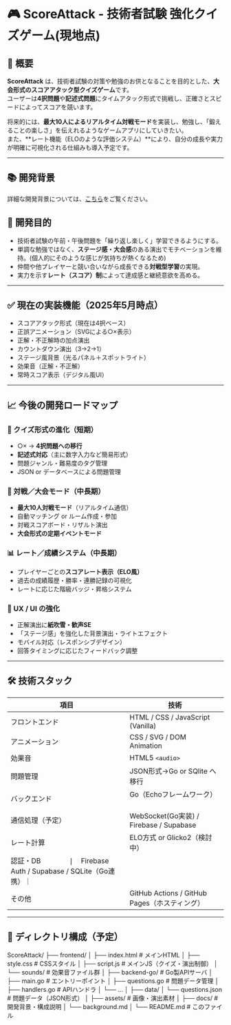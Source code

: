 # 🎮 ScoreAttack - 技術者試験 強化クイズゲーム(現地点)

## 📌 概要

**ScoreAttack** は、技術者試験の対策や勉強のお供となることを目的とした、**大会形式のスコアアタック型クイズゲーム**です。  
ユーザーは**4択問題**や**記述式問題**にタイムアタック形式で挑戦し、正確さとスピードによってスコアを競います。

将来的には、**最大10人によるリアルタイム対戦モード**を実装し、勉強し、「鍛えることの楽しさ」を伝えれるようなゲームアプリにしていきたい。  
また、**レート機能（ELOのような評価システム）**により、自分の成長や実力が明確に可視化される仕組みも導入予定です。

---

## 📚 開発背景

詳細な開発背景については、[こちら](docs/background.md)をご覧ください。


## 🎯 開発目的

- 技術者試験の午前・午後問題を「繰り返し楽しく」学習できるようにする。
- 単調な勉強ではなく、**ステージ感・大会感**のある演出でモチベーションを維持。(個人的にそのような感じが気持ちが熱くなるため)
- 仲間や他プレイヤーと競い合いながら成長できる**対戦型学習**の実現。
- 実力を示す**レート（スコア）制**によって達成感と継続意欲を高める。

---

## ✅ 現在の実装機能（2025年5月時点）

- スコアアタック形式（現在は4択ベース）
- 正誤アニメーション（SVGによる○×表示）
- 正解・不正解時の加点演出
- カウントダウン演出（3→2→1）
- ステージ風背景（光るパネル＋スポットライト）
- 効果音（正解・不正解）
- 常時スコア表示（デジタル風UI）

---

## 📈 今後の開発ロードマップ

### 🧠 クイズ形式の進化（短期）

- ○× → **4択問題への移行**
- **記述式対応**（主に数字入力など簡易形式）
- 問題ジャンル・難易度のタグ管理
- JSON or データベースによる問題管理

### 🤝 対戦／大会モード（中長期）

- **最大10人対戦モード**（リアルタイム通信）
- 自動マッチング or ルーム作成・参加
- 対戦スコアボード・リザルト演出
- **大会形式の定期イベントモード**

### 📊 レート／成績システム（中長期）

- プレイヤーごとの**スコアレート表示（ELO風）**
- 過去の成績履歴・勝率・連勝記録の可視化
- レートに応じた階級バッジ・昇格システム

### 🌟 UX / UI の強化

- 正解演出に**紙吹雪・歓声SE**
- 「ステージ感」を強化した背景演出・ライトエフェクト
- モバイル対応（レスポンシブデザイン）
- 回答タイミングに応じたフィードバック調整

---

## 🛠 技術スタック

| 項目              | 技術                                  |
|-------------------|---------------------------------------|
| フロントエンド    | HTML / CSS / JavaScript (Vanilla)     |
| アニメーション    | CSS / SVG / DOM Animation             |
| 効果音            | HTML5 `<audio>`                      |
| 問題管理   | JSON形式→Go or SQlite へ移行             　　 |
| バックエンド    | Go（Echoフレームワーク）           　　　 |
| 通信処理（予定）  | WebSocket(Go実装) / Firebase / Supabase       |
| レート計算        | ELO方式 or Glicko2（検討中）           |
| 認証・DB　　　　❘　Firebase Auth / Supabase / SQLite（Go連携）｜
| その他        | GitHub Actions / GitHub Pages（ホスティング）           |

---

## 📁 ディレクトリ構成（予定）

ScoreAttack/
├── frontend/
│   ├── index.html       # メインHTML
│   ├── style.css        # CSSスタイル
│   ├── script.js        # メインJS（クイズ・演出制御）
│   └── sounds/          # 効果音ファイル群
│
├── backend-go/          # Go製APIサーバ
│   ├── main.go          # エントリーポイント
│   ├── questions.go     # 問題データ管理
│   ├── handlers.go      # APIハンドラ
│   └── ...
│
├── data/
│   └── questions.json   # 問題データ（JSON形式）
│
├── assets/              # 画像・演出素材
│
├── docs/                # 開発背景・構成説明
│   └── background.md
│
└── README.md            # このファイル

